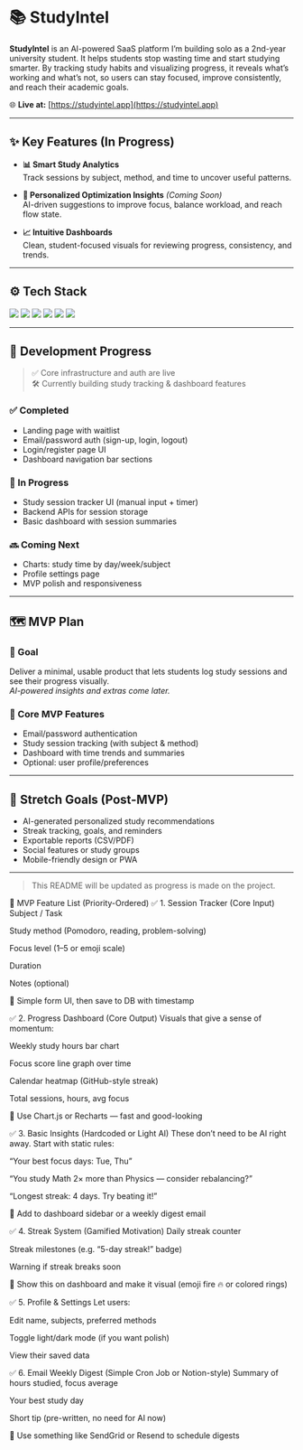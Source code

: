 # 📚 StudyIntel

**StudyIntel** is an AI-powered SaaS platform I’m building solo as a 2nd-year university student. It helps students stop wasting time and start studying smarter. By tracking study habits and visualizing progress, it reveals what’s working and what’s not, so users can stay focused, improve consistently, and reach their academic goals.

🌐 **Live at:** [https://studyintel.app](https://studyintel.app)

---

## ✨ Key Features (In Progress)

- **📊 Smart Study Analytics**  
  Track sessions by subject, method, and time to uncover useful patterns.

- **🧠 Personalized Optimization Insights** *(Coming Soon)*  
  AI-driven suggestions to improve focus, balance workload, and reach flow state.

- **📈 Intuitive Dashboards**  
  Clean, student-focused visuals for reviewing progress, consistency, and trends.

---

## ⚙️ Tech Stack

<p align="left"><img src="https://img.shields.io/badge/Next.js-000000?style=for-the-badge&logo=nextdotjs&logoColor=white" /> <img src="https://img.shields.io/badge/Tailwind_CSS-grey?style=for-the-badge&logo=tailwind-css&logoColor=38B2AC"/> <img src="https://img.shields.io/badge/TypeScript-3178C6?style=for-the-badge&logo=typescript&logoColor=white" /> <img src="https://img.shields.io/badge/Express.js-404D59?style=for-the-badge&logo=express&logoColor=white" /> <img src="https://img.shields.io/badge/Node.js-339933?style=for-the-badge&logo=node.js&logoColor=white" /> <img src="https://img.shields.io/badge/PostgreSQL-4169E1?style=for-the-badge&logo=postgresql&logoColor=white" /></p>

---

## 🚀 Development Progress

> ✅ Core infrastructure and auth are live  
> 🛠 Currently building study tracking & dashboard features

### ✅ Completed
- Landing page with waitlist
- Email/password auth (sign-up, login, logout)
- Login/register page UI
- Dashboard navigation bar sections

### 🔄 In Progress
- Study session tracker UI (manual input + timer)
- Backend APIs for session storage
- Basic dashboard with session summaries

### 🔜 Coming Next
- Charts: study time by day/week/subject
- Profile settings page
- MVP polish and responsiveness

---

## 🗺️ MVP Plan

### 🎯 Goal  
Deliver a minimal, usable product that lets students log study sessions and see their progress visually.  
*AI-powered insights and extras come later.*

### 🔑 Core MVP Features
- Email/password authentication  
- Study session tracking (with subject & method)  
- Dashboard with time trends and summaries  
- Optional: user profile/preferences

---

## 🌱 Stretch Goals (Post-MVP)
- AI-generated personalized study recommendations  
- Streak tracking, goals, and reminders  
- Exportable reports (CSV/PDF)  
- Social features or study groups  
- Mobile-friendly design or PWA

---

> This README will be updated as progress is made on the project.

🧱 MVP Feature List (Priority-Ordered)
✅ 1. Session Tracker (Core Input)
Subject / Task

Study method (Pomodoro, reading, problem-solving)

Focus level (1–5 or emoji scale)

Duration

Notes (optional)

🔧 Simple form UI, then save to DB with timestamp

✅ 2. Progress Dashboard (Core Output)
Visuals that give a sense of momentum:

Weekly study hours bar chart

Focus score line graph over time

Calendar heatmap (GitHub-style streak)

Total sessions, hours, avg focus

🔧 Use Chart.js or Recharts — fast and good-looking

✅ 3. Basic Insights (Hardcoded or Light AI)
These don’t need to be AI right away. Start with static rules:

“Your best focus days: Tue, Thu”

“You study Math 2× more than Physics — consider rebalancing?”

“Longest streak: 4 days. Try beating it!”

🔧 Add to dashboard sidebar or a weekly digest email

✅ 4. Streak System (Gamified Motivation)
Daily streak counter

Streak milestones (e.g. “5-day streak!” badge)

Warning if streak breaks soon

🔧 Show this on dashboard and make it visual (emoji fire 🔥 or colored rings)

✅ 5. Profile & Settings
Let users:

Edit name, subjects, preferred methods

Toggle light/dark mode (if you want polish)

View their saved data

✅ 6. Email Weekly Digest (Simple Cron Job or Notion-style)
Summary of hours studied, focus average

Your best study day

Short tip (pre-written, no need for AI now)

🔧 Use something like SendGrid or Resend to schedule digests
